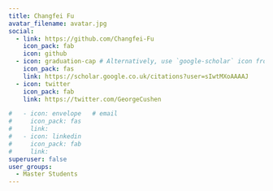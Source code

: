 ```yaml
---
title: Changfei Fu
avatar_filename: avatar.jpg
social:
  - link: https://github.com/Changfei-Fu
    icon_pack: fab
    icon: github
  - icon: graduation-cap # Alternatively, use `google-scholar` icon from `ai` icon pack
    icon_pack: fas
    link: https://scholar.google.co.uk/citations?user=sIwtMXoAAAAJ
  - icon: twitter
    icon_pack: fab
    link: https://twitter.com/GeorgeCushen

#   - icon: envelope   # email
#     icon_pack: fas
#     link: 
#   - icon: linkedin 
#     icon_pack: fab
#     link: 
superuser: false
user_groups:
  - Master Students
---
```

